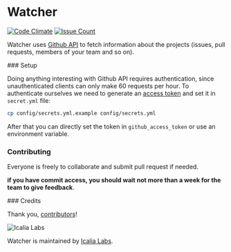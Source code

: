# Watcher

[![Code Climate](https://codeclimate.com/repos/56ec62db0982010085003b82/badges/880cd08cac64a8f1ff63/gpa.svg)](https://codeclimate.com/repos/56ec62db0982010085003b82/feed)
[![Issue Count](https://codeclimate.com/repos/56ec62db0982010085003b82/badges/880cd08cac64a8f1ff63/issue_count.svg)](https://codeclimate.com/repos/56ec62db0982010085003b82/feed)

Watcher uses [Github API](https://developer.github.com) to fetch information about the projects (issues, pull requests, members of your team and so on).

### Setup

Doing anything interesting with Github API requires authentication, since unauthenticated clients can only make 60 requests per hour. To authenticate ourselves we need to generate an [access token](https://developer.github.com/v3/oauth_authorizations/#create-a-new-authorization) and set it in `secret.yml` file:

```bash
cp config/secrets.yml.example config/secrets.yml
```

After that you can directly set the token in `github_access_token` or use an environment variable.

### Contributing

Everyone is freely to collaborate and submit pull request if needed.

**if you have commit access, you should wait not more than a week for the team to give feedback**.


### Credits

Thank you, [contributors](https://github.com/icalialabs/icalia_guides/graphs/contributors)!

![Icalia Labs](https://raw.githubusercontent.com/IcaliaLabs/kaishi/master/logo.png)

Watcher is maintained by [Icalia Labs](http://www.icalialabs.com/team).


